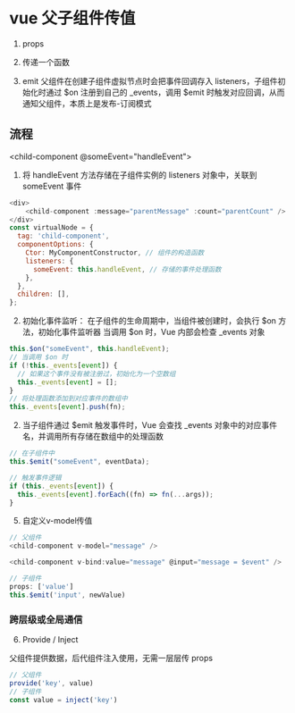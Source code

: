 # vue 父子组件传值

1. props

2. 传递一个函数

3. emit
  父组件在创建子组件虚拟节点时会把事件回调存入 listeners，子组件初始化时通过 $on 注册到自己的 _events，调用 $emit 时触发对应回调，从而通知父组件，本质上是发布-订阅模式

## 流程

<child-component @someEvent="handleEvent"></child-component>

1. 将 handleEvent 方法存储在子组件实例的 listeners 对象中，关联到 someEvent 事件

```js
<div>
    <child-component :message="parentMessage" :count="parentCount" />
</div>
const virtualNode = {
  tag: 'child-component',
  componentOptions: {
    Ctor: MyComponentConstructor, // 组件的构造函数
    listeners: {
      someEvent: this.handleEvent, // 存储的事件处理函数
    },
  },
  children: [],
};
```

2. 初始化事件监听： 在子组件的生命周期中，当组件被创建时，会执行 $on 方法，初始化事件监听器
   当调用 $on 时，Vue 内部会检查 \_events 对象

```js
this.$on("someEvent", this.handleEvent);
// 当调用 $on 时
if (!this._events[event]) {
  // 如果这个事件没有被注册过，初始化为一个空数组
  this._events[event] = [];
}
// 将处理函数添加到对应事件的数组中
this._events[event].push(fn);
```

2. 当子组件通过 $emit 触发事件时，Vue 会查找 \_events 对象中的对应事件名，并调用所有存储在数组中的处理函数

```js
// 在子组件中
this.$emit("someEvent", eventData);

// 触发事件逻辑
if (this._events[event]) {
  this._events[event].forEach((fn) => fn(...args));
}
```

5. 自定义v-model传值
```js
// 父组件
<child-component v-model="message" />

<child-component v-bind:value="message" @input="message = $event" />

// 子组件
props: ['value']
this.$emit('input', newValue)
```

### 跨层级或全局通信

6. Provide / Inject

父组件提供数据，后代组件注入使用，无需一层层传 props

```js
// 父组件
provide('key', value)
// 子组件
const value = inject('key')
```

